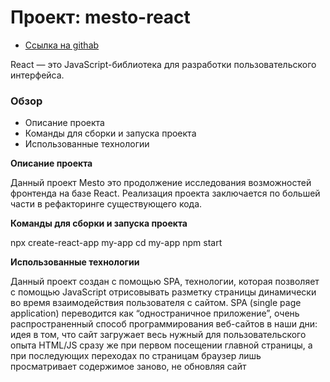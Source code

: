 # Проект: mesto-react

- [Ссылка на githab](https://dmitrysavelev.github.io/mesto-react/)

React — это JavaScript-библиотека для разработки пользовательского интерфейса.

### Обзор

- Описание проекта
- Команды для сборки и запуска проекта
- Использованные технологии

**Описание проекта**

Данный проект Mesto это продолжение исследования возможностей фронтенда на базе React. Реализация проекта заключается по большей части в рефакторинге существующего кода.

**Команды для сборки и запуска проекта**

npx create-react-app my-app
cd my-app
npm start

**Использованные технологии**

Данный проект создан с помощью SPA, технологии, которая позволяет с помощью JavaScript отрисовывать разметку страницы динамически во время взаимодействия пользователя с сайтом.
SPA (single page application) переводится как “одностраничное приложение”, очень распространенный способ программирования веб-сайтов в наши дни: идея в том, что сайт загружает весь нужный для пользовательского опыта HTML/JS сразу же при первом посещении главной страницы, а при последующих переходах по страницам браузер лишь просматривает содержимое заново, не обновляя сайт